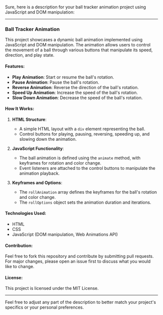 Sure, here is a description for your ball tracker animation project using JavaScript and DOM manipulation:

---

### Ball Tracker Animation

This project showcases a dynamic ball animation implemented using JavaScript and DOM manipulation. The animation allows users to control the movement of a ball through various buttons that manipulate its speed, direction, and play state.

#### Features:

- **Play Animation**: Start or resume the ball's rotation.
- **Pause Animation**: Pause the ball's rotation.
- **Reverse Animation**: Reverse the direction of the ball's rotation.
- **Speed Up Animation**: Increase the speed of the ball's rotation.
- **Slow Down Animation**: Decrease the speed of the ball's rotation.

#### How It Works:

1. **HTML Structure**:
   - A simple HTML layout with a `div` element representing the ball.
   - Control buttons for playing, pausing, reversing, speeding up, and slowing down the animation.

2. **JavaScript Functionality**:
   - The ball animation is defined using the `animate` method, with keyframes for rotation and color change.
   - Event listeners are attached to the control buttons to manipulate the animation playback.

3. **Keyframes and Options**:
   - The `rollAnimation` array defines the keyframes for the ball's rotation and color change.
   - The `rollOptions` object sets the animation duration and iterations.



#### Technologies Used:

- HTML
- CSS
- JavaScript (DOM manipulation, Web Animations API)

#### Contribution:

Feel free to fork this repository and contribute by submitting pull requests. For major changes, please open an issue first to discuss what you would like to change.

#### License:

This project is licensed under the MIT License.

---

Feel free to adjust any part of the description to better match your project's specifics or your personal preferences.
